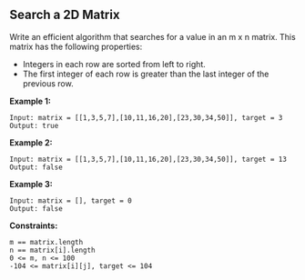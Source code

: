 ## Search a 2D Matrix
Write an efficient algorithm that searches for a value in an m x n matrix. This matrix has the following properties:
 - Integers in each row are sorted from left to right.
 - The first integer of each row is greater than the last integer of the previous row.


**Example 1:**
```
Input: matrix = [[1,3,5,7],[10,11,16,20],[23,30,34,50]], target = 3
Output: true
```

**Example 2:**
```
Input: matrix = [[1,3,5,7],[10,11,16,20],[23,30,34,50]], target = 13
Output: false
```

**Example 3:**
```
Input: matrix = [], target = 0
Output: false
```

**Constraints:**
```
m == matrix.length
n == matrix[i].length
0 <= m, n <= 100
-104 <= matrix[i][j], target <= 104
```